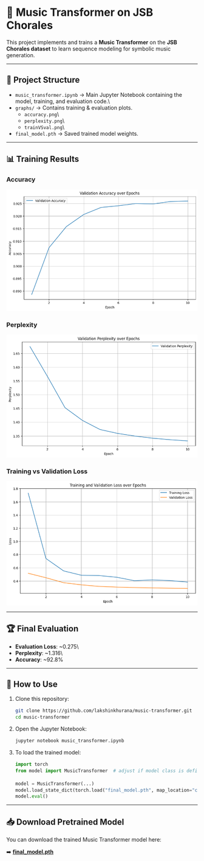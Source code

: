 # 🎵 Music Transformer on JSB Chorales

This project implements and trains a **Music Transformer** on the **JSB
Chorales dataset** to learn sequence modeling for symbolic music
generation.

------------------------------------------------------------------------

## 📂 Project Structure

-   `music_transformer.ipynb` → Main Jupyter Notebook containing the
    model, training, and evaluation code.\
-   `graphs/` → Contains training & evaluation plots.
    -   `accuracy.png`\
    -   `perplexity.png`\
    -   `trainVSval.png`\
-   `final_model.pth` → Saved trained model weights.

------------------------------------------------------------------------

## 📊 Training Results

### Accuracy

![Accuracy](graphs/accuracy.png)

### Perplexity

![Perplexity](graphs/perplexity.png)

### Training vs Validation Loss

![Training vs Validation](graphs/trainVSval.png)

------------------------------------------------------------------------

## 🏆 Final Evaluation

-   **Evaluation Loss**: \~0.275\
-   **Perplexity**: \~1.316\
-   **Accuracy**: \~92.8%

------------------------------------------------------------------------

## 🚀 How to Use

1.  Clone this repository:

    ``` bash
    git clone https://github.com/lakshinkhurana/music-transformer.git
    cd music-transformer
    ```

2.  Open the Jupyter Notebook:

    ``` bash
    jupyter notebook music_transformer.ipynb
    ```

3.  To load the trained model:

    ``` python
    import torch
    from model import MusicTransformer  # adjust if model class is defined inside notebook

    model = MusicTransformer(...)
    model.load_state_dict(torch.load("final_model.pth", map_location="cpu"))
    model.eval()
    ```

------------------------------------------------------------------------

## 📥 Download Pretrained Model

You can download the trained Music Transformer model here:

➡️ [**final_model.pth**](final_model.pth)
